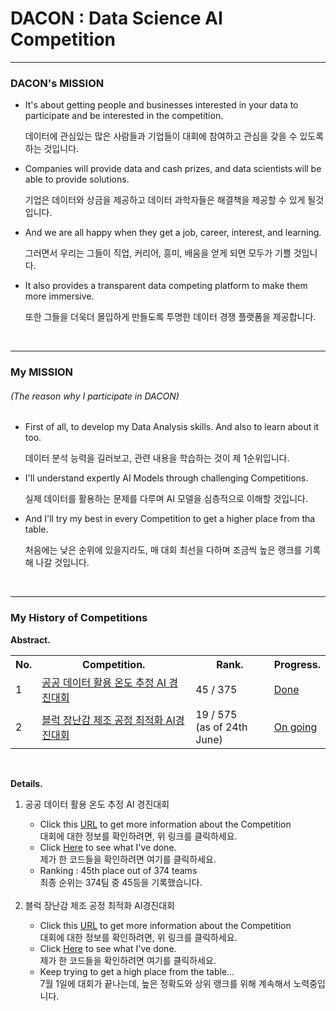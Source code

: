 <h1>DACON : Data Science AI Competition</h1>



<hr>

### DACON's MISSION

- It's about getting people and businesses interested in your data to participate and be interested in the competition.

  데이터에 관심있는 많은 사람들과 기업들이 대회에 참여하고 관심을 갖을 수 있도록 하는 것입니다.

- Companies will provide data and cash prizes, and data scientists will be able to provide solutions.

  기업은 데이터와 상금을 제공하고 데이터 과학자들은 해결책을 제공할 수 있게 될것입니다.

- And we are all happy when they get a job, career, interest, and learning.

  그러면서 우리는 그들이 직업, 커리어, 흥미, 배움을 얻게 되면 모두가 기쁠 것입니다.

- It also provides a transparent data competing platform to make them more immersive.

  또한 그들을 더욱더 몰입하게 만들도록 투명한 데이터 경쟁 플랫폼을 제공합니다.

  <br>

  

<hr>
<h3>My MISSION</h3><h6>(The reason why I participate in DACON)</h6>

- First of all, to develop my Data Analysis skills. And also to learn about it too.

  데이터 분석 능력을 길러보고, 관련 내용을 학습하는 것이 제 1순위입니다.

- I'll understand expertly AI Models through challenging Competitions.

  실제 데이터를 활용하는 문제를 다루며 AI 모델을 심층적으로 이해할 것입니다.
  
- And I'll try my best in every Competition to get a higher place from tha table.

  처음에는 낮은 순위에 있을지라도, 매 대회 최선을 다하며 조금씩 높은 랭크를 기록해 나갈 것입니다.
  
  <br>

<hr>

<h3>My History of Competitions</h3>

<b>Abstract.</b>

<table>
    <tr>
        <th width=5%>No.</th>
        <th>Competition.</th>
        <th>Rank.</th>
        <th width=5%>Progress.</th>
    </tr>
    <tr>
        <td>1</td>
        <td><a href="https://dacon.io/competitions/official/235584/overview/">공공 데이터 활용 온도 추정 AI 경진대회</a></td>
        <td>45 / 375</td>
        <td><a href="https://github.com/HandeulLy/Dacon/tree/master/1_PredictTemperature">Done</a></td>
    </tr>
    <tr>
        <td>2</td>
        <td><a href="https://dacon.io/competitions/official/235612/overview/">블럭 장난감 제조 공정 최적화 AI경진대회</a></td>
        <td>19 / 575<br>(as of 24th June)</td>
        <td><a href="https://github.com/HandeulLy/Dacon/tree/master/2_LG_FactoryOptimizing">On going</a></td>
    </tr>
</table>

<br>

<b>Details.</b>

<ol>
    <li>공공 데이터 활용 온도 추정 AI 경진대회</li>
    <ul>
        <li>Click this <a href="https://dacon.io/competitions/official/235584/overview/">
            URL</a> to get more information about the Competition</li>
        대회에 대한 정보를 확인하려면, 위 링크를 클릭하세요.
        <li>Click <a href="https://github.com/HandeulLy/Dacon/tree/master/1_PredictTemperature">Here</a> to see what I've done.</li>
        제가 한 코드들을 확인하려면 여기를 클릭하세요.
        <li>Ranking : 45th place out of 374 teams</li>
        최종 순위는 374팀 중 45등을 기록했습니다.
    </ul>
    <br>
    <li>블럭 장난감 제조 공정 최적화 AI경진대회</li>
    <ul>
        <li>Click this <a href="https://dacon.io/competitions/official/235612/overview/">
            URL</a> to get more information about the Competition</li>
        대회에 대한 정보를 확인하려면, 위 링크를 클릭하세요.
        <li>Click <a href="https://github.com/HandeulLy/Dacon/tree/master/2_LG_FactoryOptimizing">Here</a> to see what I've done.</li>
        제가 한 코드들을 확인하려면 여기를 클릭하세요.
        <li>Keep trying to get a high place from the table...</li>
        7월 1일에 대회가 끝나는데, 높은 정확도와 상위 랭크를 위해 계속해서 노력중입니다.
    </ul>
</ol>
